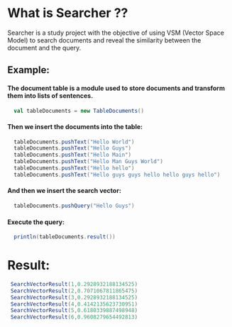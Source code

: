<h1> What is Searcher ?? </h1>

Searcher is a study project with the objective of using VSM (Vector Space Model) to search documents and reveal the similarity between the document and the query.

## Example:

#### The document table is a module used to store documents and transform them into lists of sentences.
```scala
  val tableDocuments = new TableDocuments()
```
#### Then we insert the documents into the table:

```scala
  tableDocuments.pushText("Hello World")
  tableDocuments.pushText("Hello Guys")
  tableDocuments.pushText("Hello Main")
  tableDocuments.pushText("Hello Man Guys World")
  tableDocuments.pushText("Hello hello")
  tableDocuments.pushText("Hello guys guys hello hello guys hello")
```

#### And then we insert the search vector:
```scala
  tableDocuments.pushQuery("Hello Guys")
```

#### Execute the query:
```scala
  println(tableDocuments.result())
```

# Result:
```scala
 SearchVectorResult(1,0.2928932188134525)
 SearchVectorResult(2,0.7071067811865475)
 SearchVectorResult(3,0.2928932188134525)
 SearchVectorResult(4,0.4142135623730951)
 SearchVectorResult(5,0.6180339887498948)
 SearchVectorResult(6,0.9608279654492813)
```


